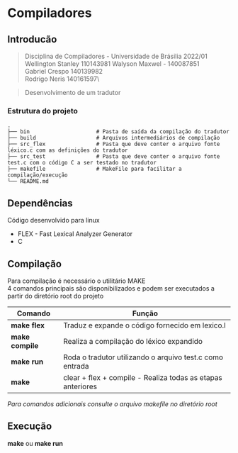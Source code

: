 # Compiladores

## Introducão
> Disciplina de Compiladores - Universidade de Brásilia 2022/01\
Wellington Stanley 110143981
Walyson Maxwel - 140087851\
Gabriel Crespo 140139982\
Rodrigo Neris 140161597\

> Desenvolvimento de um tradutor

### Estrutura do projeto

    .
    ├── bin                     # Pasta de saída da compilação do tradutor
    ├── build                   # Arquivos intermediários de compilação
    ├── src_flex                # Pasta que deve conter o arquivo fonte léxico.c com as definições do tradutor
    ├── src_test                # Pasta que deve conter o arquivo fonte test.c com o código C a ser testado no tradutor
    ├── makefile                # MakeFile para facilitar a compilação/execução
    └── README.md

## Dependências
Código desenvolvido para linux
- FLEX - Fast Lexical Analyzer Generator
- C

## Compilação
Para compilação é necessário o utilitário MAKE\
4 comandos principais são disponibilizados e podem ser executados a partir do diretório root do projeto

| Comando | Função |
| ------ | ------ |
|**make flex**|   Traduz e expande o código fornecido em lexico.l|
|**make compile**|  Realiza a compilação do léxico expandido |
|**make run**|  Roda o tradutor utilizando o arquivo test.c como entrada |
|**make**|  clear + flex + compile - Realiza todas as etapas anteriores|
*Para comandos adicionais consulte o arquivo makefile no diretório root*

## Execução
**make** ou **make run**

